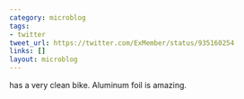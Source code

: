 ```yaml
---
category: microblog
tags:
- twitter
tweet_url: https://twitter.com/ExMember/status/935160254
links: []
layout: microblog
---
```

has a very clean bike. Aluminum foil is amazing.
